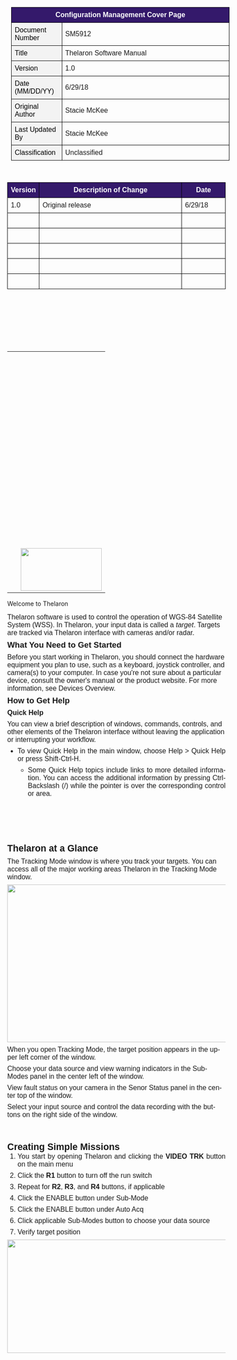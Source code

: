 <html>

<head>
<meta http-equiv=Content-Type content="text/html; charset=windows-1252">
<meta name=Generator content="Microsoft Word 15 (filtered)">
<style>
<!--
 /* Font Definitions */
 @font-face
	{font-family:Wingdings;
	panose-1:5 0 0 0 0 0 0 0 0 0;}
@font-face
	{font-family:"Cambria Math";
	panose-1:2 4 5 3 5 4 6 3 2 4;}
@font-face
	{font-family:Calibri;
	panose-1:2 15 5 2 2 2 4 3 2 4;}
@font-face
	{font-family:"Bodoni MT";
	panose-1:2 7 6 3 8 6 6 2 2 3;}
@font-face
	{font-family:"Segoe UI";
	panose-1:2 11 5 2 4 2 4 2 2 3;}
 /* Style Definitions */
 p.MsoNormal, li.MsoNormal, div.MsoNormal
	{margin-top:6.0pt;
	margin-right:0in;
	margin-bottom:6.0pt;
	margin-left:0in;
	page-break-after:avoid;
	font-size:12.0pt;
	font-family:"Calibri",sans-serif;}
a:link, span.MsoHyperlink
	{color:#34196B;
	text-decoration:underline;}
p.HierarchyHeading2, li.HierarchyHeading2, div.HierarchyHeading2
	{mso-style-name:"Hierarchy Heading 2";
	mso-style-link:"Hierarchy Heading 2 Char";
	margin-top:6.0pt;
	margin-right:0in;
	margin-bottom:6.0pt;
	margin-left:.25in;
	text-indent:-.25in;
	page-break-after:auto;
	font-size:14.0pt;
	font-family:"Calibri",sans-serif;
	font-weight:bold;}
p.HierarchyHeading3, li.HierarchyHeading3, div.HierarchyHeading3
	{mso-style-name:"Hierarchy Heading 3";
	mso-style-link:"Hierarchy Heading 3 Char";
	margin-top:6.0pt;
	margin-right:0in;
	margin-bottom:6.0pt;
	margin-left:.4in;
	text-indent:-.4in;
	page-break-after:auto;
	font-size:12.0pt;
	font-family:"Calibri",sans-serif;
	font-weight:bold;}
span.HierarchyHeading2Char
	{mso-style-name:"Hierarchy Heading 2 Char";
	mso-style-link:"Hierarchy Heading 2";
	font-family:"Bodoni MT",serif;
	color:#0F6FC6;
	font-weight:bold;}
p.HierarchyHeading4, li.HierarchyHeading4, div.HierarchyHeading4
	{mso-style-name:"Hierarchy Heading 4";
	mso-style-link:"Hierarchy Heading 4 Char";
	margin-right:0in;
	margin-left:.6in;
	text-indent:-.6in;
	page-break-after:avoid;
	font-size:12.0pt;
	font-family:"Calibri",sans-serif;
	color:black;}
span.HierarchyHeading3Char
	{mso-style-name:"Hierarchy Heading 3 Char";
	mso-style-link:"Hierarchy Heading 3";
	font-family:"Times New Roman",serif;
	font-weight:bold;}
p.HierarchyHeading5, li.HierarchyHeading5, div.HierarchyHeading5
	{mso-style-name:"Hierarchy Heading 5";
	mso-style-link:"Hierarchy Heading 5 Char";
	margin-top:0in;
	margin-right:0in;
	margin-bottom:0in;
	margin-left:.75in;
	margin-bottom:.0001pt;
	text-indent:-.65in;
	page-break-after:avoid;
	font-size:12.0pt;
	font-family:"Calibri",sans-serif;}
p.HierarchyHeading1, li.HierarchyHeading1, div.HierarchyHeading1
	{mso-style-name:"Hierarchy Heading 1";
	mso-style-link:"Hierarchy Heading 1 Char";
	margin-top:6.0pt;
	margin-right:0in;
	margin-bottom:0in;
	margin-left:0in;
	margin-bottom:.0001pt;
	text-indent:0in;
	page-break-after:avoid;
	font-size:16.0pt;
	font-family:"Calibri",sans-serif;
	font-weight:bold;}
p.HierarchyHeading6, li.HierarchyHeading6, div.HierarchyHeading6
	{mso-style-name:"Hierarchy Heading 6";
	mso-style-link:"Hierarchy Heading 6 Char";
	margin-top:0in;
	margin-right:0in;
	margin-bottom:0in;
	margin-left:73.45pt;
	margin-bottom:.0001pt;
	text-indent:-55.45pt;
	page-break-after:avoid;
	font-size:12.0pt;
	font-family:"Calibri",sans-serif;}
span.HierarchyHeading1Char
	{mso-style-name:"Hierarchy Heading 1 Char";
	mso-style-link:"Hierarchy Heading 1";
	font-family:"Calibri",sans-serif;
	color:#0B5294;
	font-weight:bold;}
p.HierarchyHeading7, li.HierarchyHeading7, div.HierarchyHeading7
	{mso-style-name:"Hierarchy Heading 7";
	mso-style-link:"Hierarchy Heading 7 Char";
	margin-top:6.0pt;
	margin-right:0in;
	margin-bottom:6.0pt;
	margin-left:1.25in;
	text-indent:-.9in;
	page-break-after:avoid;
	font-size:12.0pt;
	font-family:"Calibri",sans-serif;}
p.HierarchyHeading8, li.HierarchyHeading8, div.HierarchyHeading8
	{mso-style-name:"Hierarchy Heading 8";
	mso-style-link:"Hierarchy Heading 8 Char";
	margin-top:0in;
	margin-right:0in;
	margin-bottom:0in;
	margin-left:105.85pt;
	margin-bottom:.0001pt;
	text-align:justify;
	text-indent:-73.45pt;
	page-break-after:avoid;
	font-size:12.0pt;
	font-family:"Calibri",sans-serif;}
p.HierarchyHeading9, li.HierarchyHeading9, div.HierarchyHeading9
	{mso-style-name:"Hierarchy Heading 9";
	mso-style-link:"Hierarchy Heading 9 Char";
	margin-top:0in;
	margin-right:0in;
	margin-bottom:0in;
	margin-left:1.7in;
	margin-bottom:.0001pt;
	text-align:justify;
	text-indent:-1.15in;
	page-break-after:avoid;
	font-size:12.0pt;
	font-family:"Calibri",sans-serif;}
.MsoChpDefault
	{font-family:"Calibri",sans-serif;}
.MsoPapDefault
	{margin-bottom:8.0pt;
	line-height:107%;}
 /* Page Definitions */
 @page WordSection1
	{size:8.5in 11.0in;
	margin:1.0in .75in 1.0in .75in;}
div.WordSection1
	{page:WordSection1;}
 /* List Definitions */
 ol
	{margin-bottom:0in;}
ul
	{margin-bottom:0in;}
-->
</style>

</head>

<body lang=EN-US link="#34196B" vlink="#85DFD0">

<div class=WordSection1>

<table class=MsoNormalTable border=1 cellspacing=0 cellpadding=0 align=left
 width="100%" style='width:100.0%;border-collapse:collapse;border:none;
 margin-left:6.75pt;margin-right:6.75pt'>
 <tr style='height:17.45pt'>
  <td width="100%" colspan=2 style='width:100.0%;border:solid windowtext 1.0pt;
  background:#34196B;padding:0in 5.4pt 0in 5.4pt;height:17.45pt'>
  <p class=MsoNormal align=center style='text-align:center;page-break-after:
  auto'><b><span style='color:white'>Configuration Management Cover Page</span></b></p>
  </td>
 </tr>
 <tr style='height:17.45pt'>
  <td width="23%" style='width:23.18%;border:solid windowtext 1.0pt;border-top:
  none;background:#F3F3F3;padding:0in 5.4pt 0in 5.4pt;height:17.45pt'>
  <p class=MsoNormal style='page-break-after:auto'><span style='color:black'>Document
  Number</span></p>
  </td>
  <td width="76%" style='width:76.82%;border-top:none;border-left:none;
  border-bottom:solid windowtext 1.0pt;border-right:solid windowtext 1.0pt;
  padding:0in 5.4pt 0in 5.4pt;height:17.45pt'>
  <p class=MsoNormal style='page-break-after:auto'>SM5912</p>
  </td>
 </tr>
 <tr style='height:17.45pt'>
  <td width="23%" style='width:23.18%;border:solid windowtext 1.0pt;border-top:
  none;background:#F3F3F3;padding:0in 5.4pt 0in 5.4pt;height:17.45pt'>
  <p class=MsoNormal style='page-break-after:auto'><span style='color:black'>Title</span></p>
  </td>
  <td width="76%" style='width:76.82%;border-top:none;border-left:none;
  border-bottom:solid windowtext 1.0pt;border-right:solid windowtext 1.0pt;
  padding:0in 5.4pt 0in 5.4pt;height:17.45pt'>
  <p class=MsoNormal style='page-break-after:auto'>Thelaron Software Manual</p>
  </td>
 </tr>
 <tr style='height:17.45pt'>
  <td width="23%" style='width:23.18%;border:solid windowtext 1.0pt;border-top:
  none;background:#F3F3F3;padding:0in 5.4pt 0in 5.4pt;height:17.45pt'>
  <p class=MsoNormal style='page-break-after:auto'><span style='color:black'>Version</span></p>
  </td>
  <td width="76%" style='width:76.82%;border-top:none;border-left:none;
  border-bottom:solid windowtext 1.0pt;border-right:solid windowtext 1.0pt;
  padding:0in 5.4pt 0in 5.4pt;height:17.45pt'>
  <p class=MsoNormal style='page-break-after:auto'>1.0</p>
  </td>
 </tr>
 <tr style='height:17.45pt'>
  <td width="23%" style='width:23.18%;border:solid windowtext 1.0pt;border-top:
  none;background:#F3F3F3;padding:0in 5.4pt 0in 5.4pt;height:17.45pt'>
  <p class=MsoNormal style='page-break-after:auto'><span style='color:black'>Date
  (MM/DD/YY)</span></p>
  </td>
  <td width="76%" style='width:76.82%;border-top:none;border-left:none;
  border-bottom:solid windowtext 1.0pt;border-right:solid windowtext 1.0pt;
  padding:0in 5.4pt 0in 5.4pt;height:17.45pt'>
  <p class=MsoNormal style='page-break-after:auto'>6/29/18</p>
  </td>
 </tr>
 <tr style='height:17.45pt'>
  <td width="23%" style='width:23.18%;border:solid windowtext 1.0pt;border-top:
  none;background:#F3F3F3;padding:0in 5.4pt 0in 5.4pt;height:17.45pt'>
  <p class=MsoNormal style='page-break-after:auto'><span style='color:black'>Original
  Author</span></p>
  </td>
  <td width="76%" style='width:76.82%;border-top:none;border-left:none;
  border-bottom:solid windowtext 1.0pt;border-right:solid windowtext 1.0pt;
  padding:0in 5.4pt 0in 5.4pt;height:17.45pt'>
  <p class=MsoNormal style='page-break-after:auto'>Stacie McKee</p>
  </td>
 </tr>
 <tr style='height:17.45pt'>
  <td width="23%" style='width:23.18%;border:solid windowtext 1.0pt;border-top:
  none;background:#F3F3F3;padding:0in 5.4pt 0in 5.4pt;height:17.45pt'>
  <p class=MsoNormal style='page-break-after:auto'><span style='color:black'>Last
  Updated By</span></p>
  </td>
  <td width="76%" style='width:76.82%;border-top:none;border-left:none;
  border-bottom:solid windowtext 1.0pt;border-right:solid windowtext 1.0pt;
  padding:0in 5.4pt 0in 5.4pt;height:17.45pt'>
  <p class=MsoNormal style='page-break-after:auto'>Stacie McKee</p>
  </td>
 </tr>
 <tr style='height:17.45pt'>
  <td width="23%" style='width:23.18%;border:solid windowtext 1.0pt;border-top:
  none;background:#F3F3F3;padding:0in 5.4pt 0in 5.4pt;height:17.45pt'>
  <p class=MsoNormal style='page-break-after:auto'><span style='color:black'>Classification</span></p>
  </td>
  <td width="76%" style='width:76.82%;border-top:none;border-left:none;
  border-bottom:solid windowtext 1.0pt;border-right:solid windowtext 1.0pt;
  padding:0in 5.4pt 0in 5.4pt;height:17.45pt'>
  <p class=MsoNormal style='page-break-after:auto'>Unclassified</p>
  </td>
 </tr>
</table>

<p class=MsoNormal style='page-break-after:auto'>&nbsp;</p>

<table class=MsoNormalTable border=1 cellspacing=0 cellpadding=0 width="100%"
 style='width:100.0%;border-collapse:collapse;border:none'>
 <tr style='page-break-inside:avoid;height:.2in'>
  <td width="10%" style='width:10.68%;border:solid windowtext 1.0pt;background:
  #34196B;padding:0in 5.4pt 0in 5.4pt;height:.2in'>
  <p class=MsoNormal align=center style='text-align:center;page-break-after:
  auto'><b><span style='color:white'>Version</span></b></p>
  </td>
  <td width="68%" style='width:68.8%;border:solid windowtext 1.0pt;border-left:
  none;background:#34196B;padding:0in 5.4pt 0in 5.4pt;height:.2in'>
  <p class=MsoNormal align=center style='text-align:center;page-break-after:
  auto'><b><span style='color:white'>Description of Change</span></b></p>
  </td>
  <td width="20%" style='width:20.5%;border:solid windowtext 1.0pt;border-left:
  none;background:#34196B;padding:0in 5.4pt 0in 5.4pt;height:.2in'>
  <p class=MsoNormal align=center style='text-align:center;page-break-after:
  auto'><b><span style='color:white'>Date</span></b></p>
  </td>
 </tr>
 <tr style='height:17.3pt'>
  <td width="10%" style='width:10.68%;border:solid windowtext 1.0pt;border-top:
  none;padding:0in 5.4pt 0in 5.4pt;height:17.3pt'>
  <p class=MsoNormal style='page-break-after:auto'>1.0</p>
  </td>
  <td width="68%" style='width:68.8%;border-top:none;border-left:none;
  border-bottom:solid windowtext 1.0pt;border-right:solid windowtext 1.0pt;
  padding:0in 5.4pt 0in 5.4pt;height:17.3pt'>
  <p class=MsoNormal style='page-break-after:auto'>Original release</p>
  </td>
  <td width="20%" style='width:20.5%;border-top:none;border-left:none;
  border-bottom:solid windowtext 1.0pt;border-right:solid windowtext 1.0pt;
  padding:0in 5.4pt 0in 5.4pt;height:17.3pt'>
  <p class=MsoNormal style='page-break-after:auto'>6/29/18</p>
  </td>
 </tr>
 <tr style='height:17.3pt'>
  <td width="10%" valign=top style='width:10.68%;border:solid windowtext 1.0pt;
  border-top:none;padding:0in 5.4pt 0in 5.4pt;height:17.3pt'>
  <p class=MsoNormal style='page-break-after:auto'>&nbsp;</p>
  </td>
  <td width="68%" valign=top style='width:68.8%;border-top:none;border-left:
  none;border-bottom:solid windowtext 1.0pt;border-right:solid windowtext 1.0pt;
  padding:0in 5.4pt 0in 5.4pt;height:17.3pt'>
  <p class=MsoNormal style='page-break-after:auto'>&nbsp;</p>
  </td>
  <td width="20%" valign=top style='width:20.5%;border-top:none;border-left:
  none;border-bottom:solid windowtext 1.0pt;border-right:solid windowtext 1.0pt;
  padding:0in 5.4pt 0in 5.4pt;height:17.3pt'>
  <p class=MsoNormal style='page-break-after:auto'>&nbsp;</p>
  </td>
 </tr>
 <tr style='height:17.3pt'>
  <td width="10%" valign=top style='width:10.68%;border:solid windowtext 1.0pt;
  border-top:none;padding:0in 5.4pt 0in 5.4pt;height:17.3pt'>
  <p class=MsoNormal style='page-break-after:auto'>&nbsp;</p>
  </td>
  <td width="68%" valign=top style='width:68.8%;border-top:none;border-left:
  none;border-bottom:solid windowtext 1.0pt;border-right:solid windowtext 1.0pt;
  padding:0in 5.4pt 0in 5.4pt;height:17.3pt'>
  <p class=MsoNormal style='page-break-after:auto'>&nbsp;</p>
  </td>
  <td width="20%" valign=top style='width:20.5%;border-top:none;border-left:
  none;border-bottom:solid windowtext 1.0pt;border-right:solid windowtext 1.0pt;
  padding:0in 5.4pt 0in 5.4pt;height:17.3pt'>
  <p class=MsoNormal style='page-break-after:auto'>&nbsp;</p>
  </td>
 </tr>
 <tr style='height:17.3pt'>
  <td width="10%" valign=top style='width:10.68%;border:solid windowtext 1.0pt;
  border-top:none;padding:0in 5.4pt 0in 5.4pt;height:17.3pt'>
  <p class=MsoNormal style='page-break-after:auto'>&nbsp;</p>
  </td>
  <td width="68%" valign=top style='width:68.8%;border-top:none;border-left:
  none;border-bottom:solid windowtext 1.0pt;border-right:solid windowtext 1.0pt;
  padding:0in 5.4pt 0in 5.4pt;height:17.3pt'>
  <p class=MsoNormal style='page-break-after:auto'>&nbsp;</p>
  </td>
  <td width="20%" valign=top style='width:20.5%;border-top:none;border-left:
  none;border-bottom:solid windowtext 1.0pt;border-right:solid windowtext 1.0pt;
  padding:0in 5.4pt 0in 5.4pt;height:17.3pt'>
  <p class=MsoNormal style='page-break-after:auto'>&nbsp;</p>
  </td>
 </tr>
 <tr style='height:17.3pt'>
  <td width="10%" valign=top style='width:10.68%;border:solid windowtext 1.0pt;
  border-top:none;padding:0in 5.4pt 0in 5.4pt;height:17.3pt'>
  <p class=MsoNormal style='page-break-after:auto'>&nbsp;</p>
  </td>
  <td width="68%" valign=top style='width:68.8%;border-top:none;border-left:
  none;border-bottom:solid windowtext 1.0pt;border-right:solid windowtext 1.0pt;
  padding:0in 5.4pt 0in 5.4pt;height:17.3pt'>
  <p class=MsoNormal style='page-break-after:auto'>&nbsp;</p>
  </td>
  <td width="20%" valign=top style='width:20.5%;border-top:none;border-left:
  none;border-bottom:solid windowtext 1.0pt;border-right:solid windowtext 1.0pt;
  padding:0in 5.4pt 0in 5.4pt;height:17.3pt'>
  <p class=MsoNormal style='page-break-after:auto'>&nbsp;</p>
  </td>
 </tr>
 <tr style='height:17.3pt'>
  <td width="10%" valign=top style='width:10.68%;border:solid windowtext 1.0pt;
  border-top:none;padding:0in 5.4pt 0in 5.4pt;height:17.3pt'>
  <p class=MsoNormal style='page-break-after:auto'>&nbsp;</p>
  </td>
  <td width="68%" valign=top style='width:68.8%;border-top:none;border-left:
  none;border-bottom:solid windowtext 1.0pt;border-right:solid windowtext 1.0pt;
  padding:0in 5.4pt 0in 5.4pt;height:17.3pt'>
  <p class=MsoNormal style='page-break-after:auto'>&nbsp;</p>
  </td>
  <td width="20%" valign=top style='width:20.5%;border-top:none;border-left:
  none;border-bottom:solid windowtext 1.0pt;border-right:solid windowtext 1.0pt;
  padding:0in 5.4pt 0in 5.4pt;height:17.3pt'>
  <p class=MsoNormal style='page-break-after:auto'>&nbsp;</p>
  </td>
 </tr>
</table>

<p class=MsoNormal style='page-break-after:auto'>&nbsp;</p>

<p class=MsoNormal style='page-break-after:auto'>&nbsp;</p>

<p class=MsoNormal style='page-break-after:auto'>&nbsp;</p>

<p class=HierarchyHeading1><span lang=EN-GB>&nbsp;</span></p>

<p class=HierarchyHeading1>

<table cellpadding=0 cellspacing=0 align=left>
 <tr>
  <td width=7 height=450></td>
 </tr>
 <tr>
  <td></td>
  <td><img width=187 height=98
  src="SM5912%20Thelaron%20Software%20Manual_files/image004.png"></td>
 </tr>
</table>

<span lang=EN-GB><br clear=all style='page-break-before:always'>
Welcome to Thelaron</span></p>

<p class=MsoNormal>Thelaron software is used to control the operation of WGS-84 Satellite System (WSS). In Thelaron, your input data is called a <i>target</i>.
Targets are tracked via Thelaron interface with cameras and/or radar. </p>

<p class=HierarchyHeading2><span lang=EN-GB>What You Need to Get Started</span></p>

<p class=MsoNormal>Before you start working in Thelaron, you should connect the
hardware equipment you plan to use, such as a keyboard, joystick controller, and
camera(s) to your computer. In case you're not sure about a particular device,
consult the owner's manual or the product website. For more information, see Devices Overview.</p>

<p class=HierarchyHeading2><a name="_Toc29434266"></a><a name="_Toc19504537"></a><a
name="_Toc464357827"><span lang=EN-GB>How to Get Help</span></a></p>

<p class=HierarchyHeading3>Quick Help</p>

<p class=MsoNormal>You can view a brief description of windows, commands,
controls, and other elements of the Thelaron interface without leaving the
application or interrupting your workflow.</p>

<ul style='margin-top:0in' type=disc>
 <li class=MsoNormal style='margin-top:0in;text-align:justify;page-break-after:
     auto'>To view Quick Help in the main window, choose Help &gt; Quick Help
     or press Shift-Ctrl-H.</li>
 <ul style='margin-top:0in' type=circle>
  <li class=MsoNormal style='margin-top:0in;text-align:justify;page-break-after:
      auto'>Some Quick Help topics include links to more detailed information.
      You can access the additional information by pressing Ctrl-Backslash (/)
      while the pointer is over the corresponding control or area.</li>
 </ul>
</ul>

<p class=MsoNormal>&nbsp;</p>

<p class=MsoNormal>&nbsp;</p>

<b><span lang=EN-GB style='font-size:16.0pt;font-family:"Calibri",sans-serif'><br
clear=all style='page-break-before:always'>
</span></b>

<p class=HierarchyHeading1><span lang=EN-GB>Thelaron at a Glance</span></p>

<p class=MsoNormal>The Tracking Mode window is where you track your targets.
You can access all of the major working areas Thelaron in the Tracking Mode window.</p>

<p class=MsoNormal><img border=0 width=675 height=363 id="Picture 2"
src="SM5912%20Thelaron%20Software%20Manual_files/image005.png"></p>

<p class=MsoNormal>When you open Tracking Mode, the target position appears in
the upper left corner of the window. </p>

<p class=MsoNormal>Choose your data source and view warning indicators in the Sub-Modes
panel in the center left of the window.</p>

<p class=MsoNormal>View fault status on your camera in the Senor Status panel
in the center top of the window.</p>

<p class=MsoNormal>Select your input source and control the data recording with
the buttons on the right side of the window.</p>

<b><span lang=EN-GB style='font-size:16.0pt;font-family:"Calibri",sans-serif'><br
clear=all style='page-break-before:always'>
</span></b>

<p class=HierarchyHeading1><span lang=EN-GB>Creating Simple Missions</span></p>

<ol style='margin-top:0in' start=1 type=1>
 <li class=MsoNormal style='margin-top:0in;text-align:justify;page-break-after:
     auto'>You start by opening Thelaron and clicking the <b>VIDEO TRK</b>
     button on the main menu</li>
 <li class=MsoNormal style='margin-top:0in;text-align:justify;page-break-after:
     auto'>Click the <b>R1</b> button to turn off the run switch</li>
 <li class=MsoNormal style='margin-top:0in;text-align:justify;page-break-after:
     auto'>Repeat for <b>R2</b>, <b>R3</b>, and <b>R4</b> buttons, if
     applicable</li>
 <li class=MsoNormal style='margin-top:0in;text-align:justify;page-break-after:
     auto'>Click the ENABLE button under Sub-Mode</li>
 <li class=MsoNormal style='margin-top:0in;text-align:justify;page-break-after:
     auto'>Click the ENABLE button under Auto Acq</li>
 <li class=MsoNormal style='margin-top:0in;text-align:justify;page-break-after:
     auto'>Click applicable Sub-Modes button to choose your data source</li>
 <li class=MsoNormal style='margin-top:0in;text-align:justify;page-break-after:
     auto'>Verify target position </li>
</ol>

<p class=MsoNormal align=center style='text-align:center'><img border=0
width=673 height=261 id="Picture 1"
src="SM5912%20Thelaron%20Software%20Manual_files/image006.png"></p>

<p class=MsoNormal style='line-height:107%;page-break-after:auto'>&nbsp;</p>

</div>

</body>

</html>
